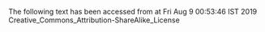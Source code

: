The following text has been accessed from at Fri Aug 9 00:53:46 IST 2019
Creative_Commons_Attribution-ShareAlike_License
